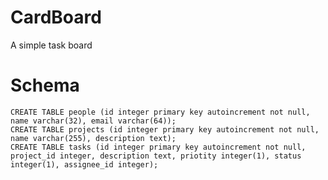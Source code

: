 # CardBoard

A simple task board

# Schema

    CREATE TABLE people (id integer primary key autoincrement not null, name varchar(32), email varchar(64));
    CREATE TABLE projects (id integer primary key autoincrement not null, name varchar(255), description text);
    CREATE TABLE tasks (id integer primary key autoincrement not null, project_id integer, description text, priotity integer(1), status integer(1), assignee_id integer);
